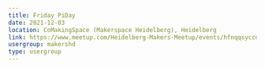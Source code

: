 ```yaml
---
title: Friday PiDay
date: 2021-12-03
location: CoMakingSpace (Makerspace Heidelberg), Heidelberg
link: https://www.meetup.com/Heidelberg-Makers-Meetup/events/hfnqqsyccqbfb/
usergroup: makershd
type: usergroup
---
```

